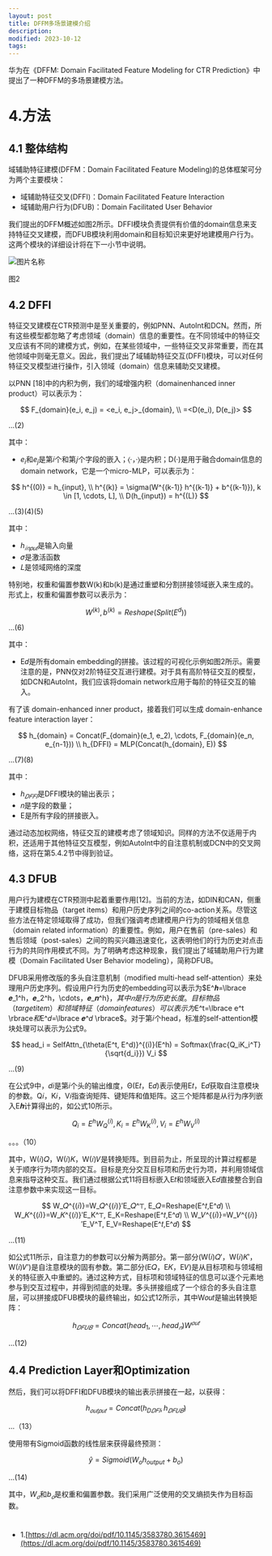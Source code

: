 ```yaml
---
layout: post
title: DFFM多场景建模介绍
description: 
modified: 2023-10-12
tags: 
---
```


华为在《DFFM: Domain Facilitated Feature Modeling for CTR Prediction》中提出了一种DFFM的多场景建模方法。

# 4.方法

## 4.1 整体结构

域辅助特征建模(DFFM：Domain Facilitated Feature Modeling)的总体框架可分为两个主要模块：

- 域辅助特征交叉(DFFI)：Domain Facilitated Feature Interaction
- 域辅助用户行为(DFUB)：Domain Facilitated User Behavior

我们提出的DFFM概述如图2所示。DFFI模块负责提供有价值的domain信息来支持特征交叉建模，而DFUB模块利用domain和目标知识来更好地建模用户行为。这两个模块的详细设计将在下一小节中说明。

<img alt="图片名称" src="https://picabstract-preview-ftn.weiyun.com/ftn_pic_abs_v3/8d60f3f2867c4b35c6c1d85c7a3737e2f8b66fa79cd31c964f10eab91b0b78361e6fd1482500b34a576076368aac26d4?pictype=scale&amp;from=30113&amp;version=3.3.3.3&amp;fname=2.jpg&amp;size=750">

图2

## 4.2 DFFI

特征交叉建模在CTR预测中是至关重要的，例如PNN、AutoInt和DCN。然而，所有这些模型都忽略了考虑领域（domain）信息的重要性。在不同领域中的特征交叉应该有不同的建模方式，例如，在某些领域中，一些特征交叉非常重要，而在其他领域中则毫无意义。因此，我们提出了域辅助特征交互(DFFI)模块，可以对任何特征交叉模型进行操作，引入领域（domain）信息来辅助交叉建模。

以PNN [18]中的内积为例，我们的域增强内积（domainenhanced inner product）可以表示为：

$$
F_{domain}(e_i, e_j) = <e_i, e_j>_{domain}, \\
=<D(e_i), D(e_j)>
$$

...(2)

其中：

- $e_i$和$e_j$是第𝑖个和第𝑗个字段的嵌入；⟨·，·⟩是内积；D(·)是用于融合domain信息的domain network，它是一个micro-MLP，可以表示为：

$$
h^{(0)} = h_{input}, \\
h^{(k)} = \sigma(W^{(k-1)} h^{(k-1)} + b^{(k-1)}), k \in [1, \cdots, L], \\
D(h_{input}) = h^{(L)}
$$

...(3)(4)(5)

其中：

- $h_{𝑖𝑛𝑝𝑢𝑡}$是输入向量
- 𝜎是激活函数
- 𝐿是领域网络的深度

特别地，权重和偏置参数W(k)和b(k)是通过重塑和分割拼接领域嵌入来生成的。形式上，权重和偏置参数可以表示为：

$$
W^{(k)}, b^{(k)} = Reshape(Split(E^d))
$$

...(6)

其中：

- E𝑑是所有domain embedding的拼接。该过程的可视化示例如图2所示。需要注意的是，PNN仅对2阶特征交互进行建模。对于具有高阶特征交互的模型，如DCN和AutoInt，我们应该将domain network应用于每阶的特征交互的输入。

有了该 domain-enhanced inner product，接着我们可以生成 domain-enhance feature interaction layer：

$$
h_{domain} = Concat(F_{domain}(e_1, e_2), \cdots, F_{domain}(e_n, e_{n-1})) \\
h_{DFFI} = MLP(Concat(h_{domain}, E))
$$

...(7)(8)

其中：

- $h_{𝐷𝐹𝐹𝐼}$是DFFI模块的输出表示；
- 𝑛是字段的数量；
- E是所有字段的拼接嵌入。

通过动态加权网络，特征交互的建模考虑了领域知识。同样的方法不仅适用于内积，还适用于其他特征交互模型，例如AutoInt中的自注意机制或DCN中的交叉网络，这将在第5.4.2节中得到验证。

## 4.3 DFUB

用户行为建模在CTR预测中起着重要作用[12]。当前的方法，如DIN和CAN，侧重于建模目标物品（target items）和用户历史序列之间的co-action关系。尽管这些方法在特定领域取得了成功，但我们强调考虑建模用户行为的领域相关信息（domain related information）的重要性。例如，用户在售前（pre-sales）和售后领域（post-sales）之间的购买兴趣迅速变化，这表明他们的行为历史对点击行为的共同作用模式不同。为了明确考虑这种现象，我们提出了域辅助用户行为建模（Domain Facilitated User Behavior modeling），简称DFUB。

DFUB采用修改版的多头自注意机制（modified multi-head self-attention）来处理用户历史序列。假设用户行为历史的embedding可以表示为$E^𝒉=\lbrace 𝒆_1^h，𝒆_2^h，\cdots，𝒆_𝒏^h}$，其中𝑛是行为历史长度。目标物品（target item）和领域特征（domain features）可以表示为$E^t=\lbrace e^t \rbrace$和$E^𝑑=\lbrace 𝒆^𝑑 \rbrace$。对于第𝑖个head，标准的self-attention模块处理可以表示为公式9。

$$
head_i = SelfAttn_{\theta(E^t, E^d)}^{(i)}(E^h) = Softmax(\frac{Q_iK_i^T}{\sqrt{d_i}}) V_i
$$

...(9)

在公式9中，𝑑𝑖是第𝑖个头的输出维度，Θ(E𝑡，E𝑑)表示使用E𝑡，E𝑑获取自注意模块的参数。Q𝑖，K𝑖，V𝑖指查询矩阵、键矩阵和值矩阵。这三个矩阵都是从行为序列嵌入E𝒉计算得出的，如公式10所示。

$$
Q_i = E^h W_Q^{(i)}, K_i = E^h W_K^{(i)}, V_i = E^h W_V^{(i)}
$$

。。。（10）

其中，W(𝑖)𝑄，W(𝑖)𝐾，W(𝑖)𝑉是转换矩阵。到目前为止，所呈现的计算过程都是关于顺序行为项内部的交互。目标是充分交互目标项和历史行为项，并利用领域信息来指导这种交互。我们通过根据公式11将目标嵌入E𝑡和领域嵌入E𝑑直接整合到自注意参数中来实现这一目标。

$$
W_𝑄^{(𝑖)}=W_𝑄^{(𝑖)}′E_𝑄^⊤, E_𝑄=Reshape(E^𝑡,E^𝑑) \\
W_𝐾^{(𝑖)}=W_𝐾^{(𝑖)}′E_K^⊤, E_K=Reshape(E^𝑡,E^𝑑) \\
W_𝑉^{(𝑖)}=W_𝑉^{(𝑖)}′E_V^T, E_V=Reshape(E^𝑡,E^𝑑)
$$

...(11)

如公式11所示，自注意力的参数可以分解为两部分。第一部分(W(𝑖)𝑄′，W(𝑖)𝐾′，W(𝑖)𝑉′)是自注意模块的固有参数。第二部分(E𝑄，E𝐾，E𝑉)是从目标项和与领域相关的特征嵌入中重塑的。通过这种方式，目标项和领域特征的信息可以逐个元素地参与到交互过程中，并得到彻底的处理。多头拼接组成了一个综合的多头自注意层，可以拼接成DFUB模块的最终输出，如公式12所示，其中W𝑜𝑢𝑡是输出转换矩阵：

$$
h_{𝐷𝐹𝑈𝐵}=Concat(head_1, \cdots, head_𝑛)W^{𝑜𝑢𝑡}
$$

...(12)

## 4.4 Prediction Layer和Optimization

然后，我们可以将DFFI和DFUB模块的输出表示拼接在一起，以获得：

$$
h_{𝑜𝑢𝑡𝑝𝑢𝑡}=Concat(h_{D𝐷𝐹𝐼},h_{𝐷𝐹𝑈𝐵})
$$

...（13）

使用带有Sigmoid函数的线性层来获得最终预测：

$$
\hat{y} = Sigmoid(W_o h_{output} + b_o)
$$

...(14)

其中，$W_𝑜$和$b_𝑜$是权重和偏置参数。我们采用广泛使用的交叉熵损失作为目标函数。

# 

- 1.[https://dl.acm.org/doi/pdf/10.1145/3583780.3615469](https://dl.acm.org/doi/pdf/10.1145/3583780.3615469)